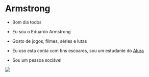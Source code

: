 # Armstrong
-  Bom dia todos

- Eu sou o Eduardo Armstrong

- Gosto de jogos, filmes, séries e lutas

- Eu uso esta conta com fins escoares, sou um estudante do [Alura](https://cursos.alura.com.br/dashboard)

- Sou um pessoa sociável

![](https://media.tenor.com/eSZGdTrp73QAAAAC/jojos-bizarre-adventure-anime.gif)
